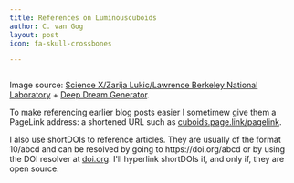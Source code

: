 ```yaml
---
title: References on Luminouscuboids
author: C. van Gog
layout: post
icon: fa-skull-crossbones

---
```


<span class="image left"><img src="{{ 'assets/images/deep-darkmatter.jpg' | relative_url }}" alt="" /></span>

<p>Image source: <a href="https://phys.org/news/2019-06-candidate-dark.html">Science X/Zarija Lukic/Lawrence Berkeley National Laboratory</a> + <a href="https://deepdreamgenerator.com/">Deep Dream Generator</a>.</p>

<p>To make referencing earlier blog posts easier I sometimew give them a PageLink address: a shortened URL such as <a href="https://cuboids.page.link/pagelink">cuboids.page.link/pagelink</a>.</p>
  
<p>I also use shortDOIs to reference articles. They are usually of the format 10/abcd and can be resolved by going to https://doi.org/abcd or by using the DOI resolver at <a href="https://doi.org">doi.org</a>. I'll hyperlink shortDOIs if, and only if, they are open source.</p>
